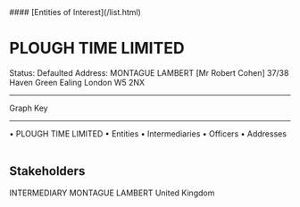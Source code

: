 <link rel="stylesheet" type="text/css" href="../../assets/style.css">
#### [Entities of Interest](/list.html)

<style>
body{background-image:url("http://eoi-graphs.s3-website-eu-west-1.amazonaws.com/PLOUGH_TIME_LIMITED.png");background-repeat: no-repeat;background-size: contain;}
.markdown>p>span{background-color: white;}
</style>

# PLOUGH TIME LIMITED
<span>Status: Defaulted
Address: MONTAGUE LAMBERT [Mr Robert Cohen] 37/38 Haven Green Ealing London W5 2NX
</span>

---



<div class="legend">
Graph Key
<hr>
<span class="focus">• PLOUGH TIME LIMITED</span>
<span class="entity">• Entities</span>
<span class="intermediary">• Intermediaries</span>
<span class="officer">• Officers</span>
<span class="address">• Addresses</span>
</div><br>


## Stakeholders
<span>INTERMEDIARY
MONTAGUE LAMBERT
United Kingdom
</span>


